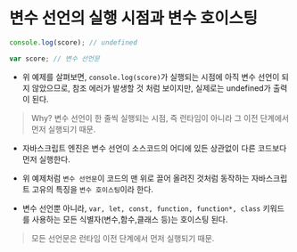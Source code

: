 # 변수 선언의 실행 시점과 변수 호이스팅

```js
console.log(score); // undefined

var score; // 변수 선언문
```
* 위 예제를 살펴보면, `console.log(score)`가 실행되는 시점에 아직 변수 선언이 되지 않았으므로, 참조 에러가 발생할 것 처럼 보이지만, 실제로는 undefined가 출력이 된다.

> Why? 변수 선언이 한 줄씩 실행되는 시점, 즉 런타임이 아니라 그 이전 단계에서 먼저 실행되기 때문.
* 자바스크립트 엔진은 변수 선언이 소스코드의 어디에 있든 상관없이 다른 코드보다 먼저 실행한다.

* 위 예제처럼 `변수 선언문`이 코드의 맨 위로 끌어 올려진 것처럼 동작하는 자바스크립트 고유의 특징을 `변수 호이스팅`이라 한다.

* 변수 선언뿐 아니라, `var, let, const, function, function*, class` 키워드를 사용하는 모든 식별자(변수,함수,클래스 등)는 호이스팅 된다.

> 모든 선언문은 런타임 이전 단계에서 먼저 실행되기 때문.